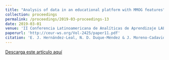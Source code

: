 ```yaml
---
title: "Analysis of data in an educational platform with MMOG features"
collection: proceedings
permalink: /proceedings/2019-03-proceedings-13
date: 2019-03-01
venue: 'II Conferencia Latinoamericana de Analíticas de Aprendizaje LALA 2019'
paperurl: 'http://ceur-ws.org/Vol-2425/paper11.pdf'
citation: 'E. J. Hernández-Leal, N. D. Duque-Méndez & J. Moreno-Cadavid, "Analysis of data in an educational platform with MMOG features" LALA 2019'
---
```



<a href ="https://ejhernandezl.github.io/files/AE13_LALA2019.pdf" target="_blank">Descarga este artículo aquí</a>